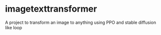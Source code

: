 # imagetexttransformer

A project to transform an image to anything using PPO and stable diffusion like loop
